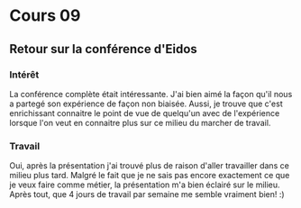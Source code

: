 # Cours 09 
## Retour sur la conférence d'Eidos

### Intérêt
La conférence complète était intéressante. J'ai bien aimé la façon qu'il nous a partegé son expérience de façon non biaisée. Aussi, je trouve que c'est enrichissant connaitre le point de vue de quelqu'un avec de l'expérience lorsque l'on veut en connaitre plus sur ce milieu du marcher de travail.

### Travail
Oui, après la présentation j'ai trouvé plus de raison d'aller travailler dans ce milieu plus tard. Malgré le fait que je ne sais pas encore exactement ce que je veux faire comme métier, la présentation m'a bien éclairé sur le milieu. Après tout, que 4 jours de travail par semaine me semble vraiment bien! :)
